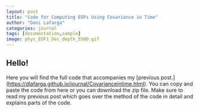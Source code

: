 ```yaml
---
layout: post
title: "Code for Computing EOFs Using Covariance in Time"
author: "Dani Lafarga"
categories: journal
tags: [documentation,sample]
image: phys_EOF1_Dec_depth_5500.gif
---
```



## Hello!
Here you will find the full code that accompanies my [previous post.] (https://dlafarga.github.io/journal/Covarianceintime.html). You can copy and paste the code from here or you can download the zip file. Make sure to read my previous post which goes over the method of the code in detail and explains parts of the code. 

```python

```
